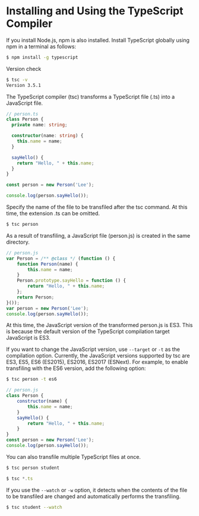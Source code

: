 # Installing and Using the TypeScript Compiler

If you install Node.js, npm is also installed. Install TypeScript globally using npm in a terminal as follows:

```bash
$ npm install -g typescript
```

Version check

```bash
$ tsc -v
Version 3.5.1
```

The TypeScript compiler \(tsc\) transforms a TypeScript file \(.ts\) into a JavaScript file.

```typescript
// person.ts
class Person {
  private name: string;

  constructor(name: string) {
    this.name = name;
  }

  sayHello() {
    return "Hello, " + this.name;
  }
}

const person = new Person('Lee');

console.log(person.sayHello());
```

Specify the name of the file to be transfiled after the tsc command. At this time, the extension .ts can be omitted.

```bash
$ tsc person
```

As a result of transfiling, a JavaScript file \(person.js\) is created in the same directory.

```javascript
// person.js
var Person = /** @class */ (function () {
    function Person(name) {
        this.name = name;
    }
    Person.prototype.sayHello = function () {
        return "Hello, " + this.name;
    };
    return Person;
}());
var person = new Person('Lee');
console.log(person.sayHello());
```

At this time, the JavaScript version of the transformed person.js is ES3. This is because the default version of the TypeScript compilation target JavaScript is ES3.

If you want to change the JavaScript version, use `--target` or `-t` as the compilation option. Currently, the JavaScript versions supported by tsc are ES3, ES5, ES6 \(ES2015\), ES2016, ES2017 \(ESNext\). For example, to enable transfiling with the ES6 version, add the following option:

```bash
$ tsc person -t es6
```

```javascript
// person.js
class Person {
    constructor(name) {
        this.name = name;
    }
    sayHello() {
        return "Hello, " + this.name;
    }
}
const person = new Person('Lee');
console.log(person.sayHello());
```

You can also transfile multiple TypeScript files at once.

```bash
$ tsc person student
```

```javascript
$ tsc *.ts
```

If you use the `--watch` or `-w` option, it detects when the contents of the file to be transfiled are changed and automatically performs the transfiling.

```bash
$ tsc student --watch
```



